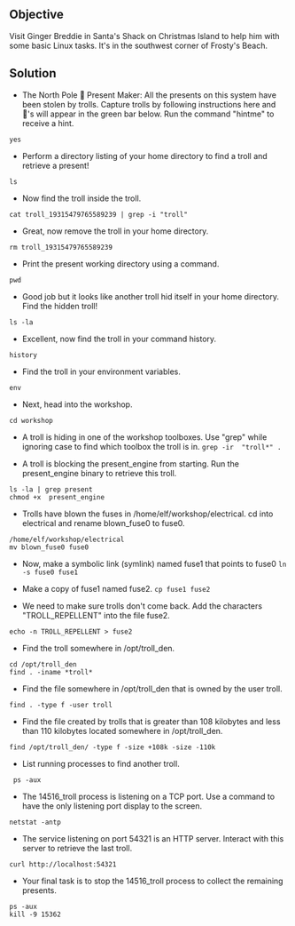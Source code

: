 ## Objective
Visit Ginger Breddie in Santa's Shack on Christmas Island to help him with some basic Linux tasks. It's in the southwest corner of Frosty's Beach.

## Solution

- The North Pole 🎁 Present Maker:
All the presents on this system have been stolen by trolls. Capture trolls by following instructions here and 🎁's will appear in the green bar below. Run the command "hintme" to receive a hint.
```
yes
```

- Perform a directory listing of your home directory to find a troll and retrieve a present!
```
ls
```

- Now find the troll inside the troll.
```
cat troll_19315479765589239 | grep -i "troll"
```

- Great, now remove the troll in your home directory.
```
rm troll_19315479765589239
```

- Print the present working directory using a command.
```
pwd
```

- Good job but it looks like another troll hid itself in your home directory. Find the hidden troll!
```
ls -la
```

- Excellent, now find the troll in your command history.
```
history
```

- Find the troll in your environment variables.
```
env
```

- Next, head into the workshop.
```
cd workshop
```

- A troll is hiding in one of the workshop toolboxes. Use "grep" while ignoring case to find which toolbox the troll is in. ```grep -ir  "troll*" .```

- A troll is blocking the present_engine from starting. Run the present_engine binary to retrieve this troll.
```
ls -la | grep present
chmod +x  present_engine
```

- Trolls have blown the fuses in /home/elf/workshop/electrical. cd into electrical and rename blown_fuse0 to fuse0.
```
/home/elf/workshop/electrical
mv blown_fuse0 fuse0
```

- Now, make a symbolic link (symlink) named fuse1 that points to fuse0 ```ln -s fuse0 fuse1```

- Make a copy of fuse1 named fuse2. ```cp fuse1 fuse2```

- We need to make sure trolls don't come back. Add the characters "TROLL_REPELLENT" into the file fuse2.
```
echo -n TROLL_REPELLENT > fuse2
```

- Find the troll somewhere in /opt/troll_den.
```
cd /opt/troll_den
find . -iname *troll*
```

- Find the file somewhere in /opt/troll_den that is owned by the user troll.
```
find . -type f -user troll
```

- Find the file created by trolls that is greater than 108 kilobytes and less than 110 kilobytes located somewhere in /opt/troll_den.
```
find /opt/troll_den/ -type f -size +108k -size -110k
```

- List running processes to find another troll.
```
 ps -aux
```

- The 14516_troll process is listening on a TCP port. Use a command to have the only listening port display to the screen.
```
netstat -antp
```

- The service listening on port 54321 is an HTTP server. Interact with this server to retrieve the last troll.
```
curl http://localhost:54321
```

- Your final task is to stop the 14516_troll process to collect the remaining presents.
```
ps -aux
kill -9 15362
```


